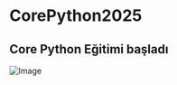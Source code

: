 # CorePython2025
## Core Python Eğitimi başladı
![Image](https://miro.medium.com/v2/resize:fit:910/1*jbz6ImV3RT_vNzSvSHW_Fg.png)
